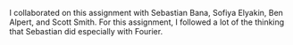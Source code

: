 I collaborated on this assignment with Sebastian Bana, Sofiya Elyakin, Ben Alpert, and Scott Smith. For this assignment, I followed a lot of the thinking that Sebastian did especially with Fourier.